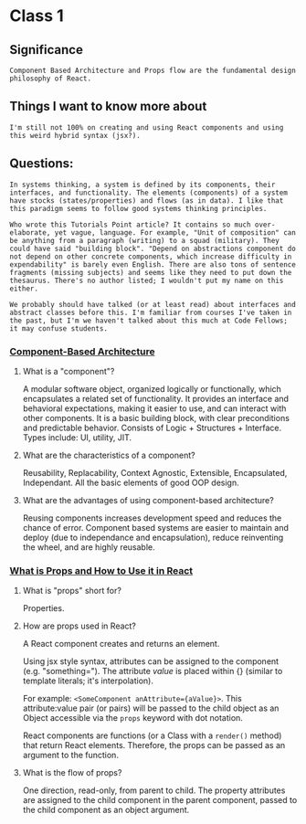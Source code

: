 # Class 1

## Significance

    Component Based Architecture and Props flow are the fundamental design philosophy of React.

## Things I want to know more about

    I'm still not 100% on creating and using React components and using this weird hybrid syntax (jsx?).

## Questions:

    In systems thinking, a system is defined by its components, their interfaces, and functionality. The elements (components) of a system have stocks (states/properties) and flows (as in data). I like that this paradigm seems to follow good systems thinking principles. 

    Who wrote this Tutorials Point article? It contains so much over-elaborate, yet vague, language. For example, "Unit of composition" can be anything from a paragraph (writing) to a squad (military). They could have said "building block". "Depend on abstractions component do not depend on other concrete components, which increase difficulty in expendability" is barely even English. There are also tons of sentence fragments (missing subjects) and seems like they need to put down the thesaurus. There's no author listed; I wouldn't put my name on this either. 

    We probably should have talked (or at least read) about interfaces and abstract classes before this. I'm familiar from courses I've taken in the past, but I'm we haven't talked about this much at Code Fellows; it may confuse students.

### [Component-Based Architecture](https://www.tutorialspoint.com/software_architecture_design/component_based_architecture.htm)

1. What is a "component"?

    A modular software object, organized logically or functionally, which encapsulates a related set of functionality. It provides an interface and behavioral expectations, making it easier to use, and can interact with other components. It is a basic building block, with clear preconditions and predictable behavior. Consists of Logic + Structures + Interface. Types include: UI, utility, JIT.

2. What are the characteristics of a component?

    Reusability, Replacability, Context Agnostic, Extensible, Encapsulated, Independant. All the basic elements of good OOP design.

3. What are the advantages of using component-based architecture?

    Reusing components increases development speed and reduces the chance of error. Component based systems are easier to maintain and deploy (due to independance and encapsulation), reduce reinventing the wheel, and are highly reusable.

### [What is Props and How to Use it in React](https://itnext.io/what-is-props-and-how-to-use-it-in-react-da307f500da0#:~:text=%E2%80%9CProps%E2%80%9D%20is%20a%20special%20keyword,way%20from%20parent%20to%20child)

1. What is "props" short for?

    Properties.

2. How are props used in React?

    A React component creates and returns an element. 
    
    Using jsx style syntax, attributes can be assigned to the component (e.g. "something="). The attribute *value* is placed within {} (similar to template literals; it's interpolation). 
    
    For example: `<SomeComponent anAttribute={aValue}>`. This attribute:value pair (or pairs) will be passed to the child object as an Object accessible via the `props` keyword with dot notation.

    React components are functions (or a Class with a `render()` method) that return React elements. Therefore, the props can be passed as an argument to the function.

3. What is the flow of props?

    One direction, read-only, from parent to child. The property attributes are assigned to the child component in the parent component, passed to the child component as an object argument.